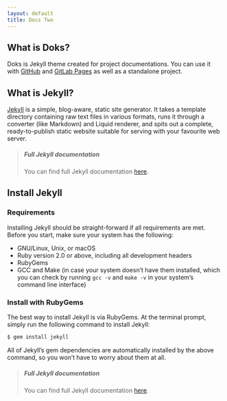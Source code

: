 ```yaml
---
layout: default
title: Docs Two
---
```

## What is Doks?

Doks is Jekyll theme created for project documentations.
You can use it with [GitHub](https://github.com) and [GitLab Pages](https://gitlab.com) as well as a standalone project.

## What is Jekyll?

[Jekyll](https://jekyllrb.com) is a simple, blog-aware, static site generator. It takes a template directory containing raw text files in various formats, runs it through a converter (like Markdown) and Liquid renderer, and spits out a complete, ready-to-publish static website suitable for serving with your favourite web server.

> ##### Full Jekyll documentation
> You can find full Jekyll documentation [here](https://jekyllrb.com).

## Install Jekyll

### Requirements

Installing Jekyll should be straight-forward if all requirements are met. Before you start, make sure your system has the following:

- GNU/Linux, Unix, or macOS
- Ruby version 2.0 or above, including all development headers
- RubyGems
- GCC and Make (in case your system doesn’t have them installed, which you can check by running `gcc -v` and `make -v` in your system’s command line interface)

### Install with RubyGems

The best way to install Jekyll is via RubyGems. At the terminal prompt, simply run the following command to install Jekyll:

```bash
$ gem install jekyll
```

All of Jekyll’s gem dependencies are automatically installed by the above command, so you won’t have to worry about them at all.

> ##### Full Jekyll documentation
> You can find full Jekyll documentation [here](https://jekyllrb.com).

